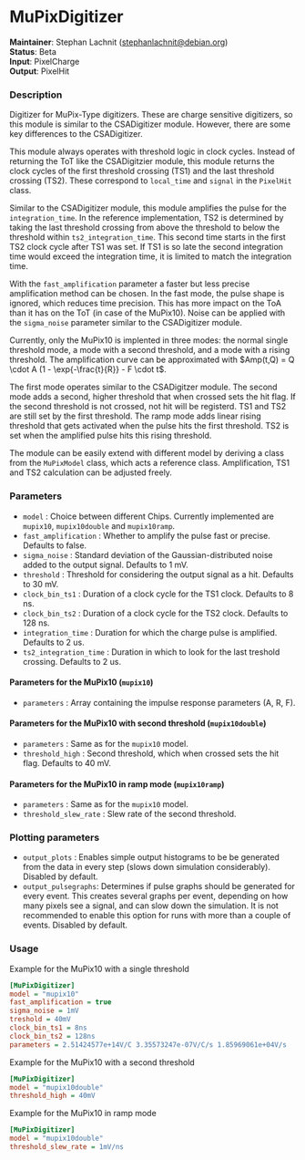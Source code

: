 # MuPixDigitizer
**Maintainer**: Stephan Lachnit (<stephanlachnit@debian.org>)  
**Status**: Beta  
**Input**: PixelCharge  
**Output**: PixelHit

### Description
Digitizer for MuPix-Type digitizers. These are charge sensitive digitizers, so this module is similar to the CSADigitizer module. However, there are some key differences to the CSADigitizer.

This module always operates with threshold logic in clock cycles. Instead of returning the ToT like the CSADigitzier module, this module returns the clock cycles of the first threshold crossing (TS1) and the last threshold crossing (TS2). These correspond to `local_time` and `signal` in the `PixelHit` class.

Similar to the CSADigitizer module, this module amplifies the pulse for the `integration_time`. In the reference implementation, TS2 is determined by taking the last threshold crossing from above the threshold to below the threshold within `ts2_integration_time`. This second time starts in the first TS2 clock cycle after TS1 was set. If TS1 is so late the second integration time would exceed the integration time, it is limited to match the integration time.

With the `fast_amplification` parameter a faster but less precise amplification method can be chosen. In the fast mode, the pulse shape is ignored, which reduces time precision. This has more impact on the ToA than it has on the ToT (in case of the MuPix10).
Noise can be applied with the `sigma_noise` parameter similar to the CSADigitizer module.

Currently, only the MuPix10 is implented in three modes: the normal single threshold mode, a mode with a second threshold, and a mode with a rising threshold. The amplification curve can be approximated with $`Amp(t,Q) = Q \cdot A (1 - \exp{-\frac{t}{R}} - F \cdot t`$.

The first mode operates similar to the CSADigitzer module. The second mode adds a second, higher threshold that when crossed sets the hit flag. If the second threshold is not crossed, not hit will be registerd. TS1 and TS2 are still set by the first threshold. The ramp mode adds linear rising threshold that gets activated when the pulse hits the first threshold. TS2 is set when the amplified pulse hits this rising threshold.

The module can be easily extend with different model by deriving a class from the `MuPixModel` class, which acts a reference class. Amplification, TS1 and TS2 calculation can be adjusted freely.

### Parameters
* `model` : Choice between different Chips. Currently implemented are `mupix10`, `mupix10double` and `mupix10ramp`.
* `fast_amplification` : Whether to amplify the pulse fast or precise. Defaults to false.
* `sigma_noise` : Standard deviation of the Gaussian-distributed noise added to the output signal. Defaults to 1 mV.
* `threshold` : Threshold for considering the output signal as a hit. Defaults to 30 mV.
* `clock_bin_ts1` : Duration of a clock cycle for the TS1 clock. Defaults to 8 ns.
* `clock_bin_ts2` : Duration of a clock cycle for the TS2 clock. Defaults to 128 ns.
* `integration_time` : Duration for which the charge pulse is amplified. Defaults to 2 us.
* `ts2_integration_time` : Duration in which to look for the last treshold crossing. Defaults to 2 us.

#### Parameters for the MuPix10 (`mupix10`)
* `parameters` : Array containing the impulse response parameters (A, R, F).

#### Parameters for the MuPix10 with second threshold (`mupix10double`)
* `parameters` : Same as for the `mupix10` model.
* `threshold_high` : Second threshold, which when crossed sets the hit flag. Defaults to 40 mV.

#### Parameters for the MuPix10 in ramp mode (`mupix10ramp`)
* `parameters` : Same as for the `mupix10` model.
* `threshold_slew_rate` : Slew rate of the second threshold.

### Plotting parameters
* `output_plots` : Enables simple output histograms to be be generated from the data in every step (slows down simulation considerably). Disabled by default.
* `output_pulsegraphs`: Determines if pulse graphs should be generated for every event. This creates several graphs per event, depending on how many pixels see a signal, and can slow down the simulation. It is not recommended to enable this option for runs with more than a couple of events. Disabled by default.

### Usage
Example for the MuPix10 with a single threshold
```ini
[MuPixDigitizer]
model = "mupix10"
fast_amplification = true
sigma_noise = 1mV
treshold = 40mV
clock_bin_ts1 = 8ns
clock_bin_ts2 = 128ns
parameters = 2.51424577e+14V/C 3.35573247e-07V/C/s 1.85969061e+04V/s
```
Example for the MuPix10 with a second threshold
```ini
[MuPixDigitizer]
model = "mupix10double"
threshold_high = 40mV
```
Example for the MuPix10 in ramp mode
```ini
[MuPixDigitizer]
model = "mupix10double"
threshold_slew_rate = 1mV/ns
```

